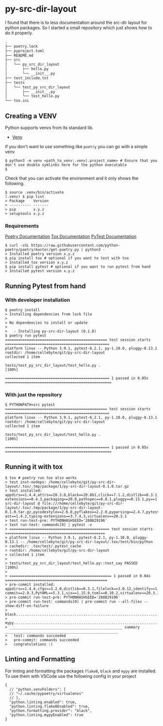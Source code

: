 # py-src-dir-layout

I found that there is to less documentation around the src-dir layout for python packages.
So I started a small repository which just shows how to do it properly.

```txt
.
├── poetry.lock
├── pyproject.toml
├── README.md
├── src
│   └── py_src_dir_layout
│       ├── hello.py
│       └── __init__.py
├── test_include.txt
├── tests
│   └── test_py_src_dir_layout
│       ├── __init__.py
│       └── test_hello.py
└── tox.ini
```

## Creating a VENV

Python supports venvs from its standard lib.

* [Venv](https://docs.python.org/3/library/venv.html)

if you don't want to use something like `poetry` you can go with a simple venv


```console
$ python3 -m venv <path_to_venv:.venv|.project_name> # Ensure that you don't use double symlinks here for the python executable
$ 
```

Check that you can activate the environment and it only shows the following.

```console
$ source .venv/bin/activate
(.venv) $ pip list
> Package    Version
> ---------- -------
> pip        x.y.z
> setuptools x.y.z
```

### Requirements

[Poetry Documentation](https://python-poetry.org/docs/)
[Tox Documentation](https://tox.readthedocs.io/en/latest/)
[PyTest Documentation](https://docs.pytest.org/en/stable/contents.html)

```console
$ curl -sSL https://raw.githubusercontent.com/python-poetry/poetry/master/get-poetry.py | python3 -
> Installed poetry version x.y.z
$ pip install tox # optional if you want to test with tox
> Installed tox version x.y.z
$ pip install pytest # optional if you want to run pytest from hand
> Installed pytest version x.y.z
```

## Running Pytest from hand

### With developer installation

```console
$ poetry install
> Installing dependencies from lock file
> 
> No dependencies to install or update
> 
>   - Installing py-src-dir-layout (0.1.0)
$ poetry run pytest
=============================================== test session starts ================================================
platform linux -- Python 3.9.1, pytest-6.2.1, py-1.10.0, pluggy-0.13.1
rootdir: /home/cellebyte/git/py-src-dir-layout
collected 1 item                                                                                                   

tests/test_py_src_dir_layout/test_hello.py .                                                                 [100%]

================================================ 1 passed in 0.05s =================================================
```

### With just the repository

```console
$ PYTHONPATH=src pytest
=============================================== test session starts ================================================
platform linux -- Python 3.9.1, pytest-6.2.1, py-1.10.0, pluggy-0.13.1
rootdir: /home/cellebyte/git/py-src-dir-layout
collected 1 item                                                                                                   

tests/test_py_src_dir_layout/test_hello.py .                                                                 [100%]

================================================ 1 passed in 0.05s =================================================
```

## Running it with tox

```console
$ tox # poetry run tox also works
> test inst-nodeps: /home/cellebyte/git/py-src-dir-layout/.tox/.tmp/package/1/py-src-dir-layout-0.1.0.tar.gz
> test installed: appdirs==1.4.4,attrs==20.3.0,black==20.8b1,click==7.1.2,distlib==0.3.1,filelock==3.0.12,flake8==3.8.4,iniconfig==1.1.1,mccabe==0.6.1,mypy==0.790,mypy-extensions==0.4.3,packaging==20.8,pathspec==0.8.1,pluggy==0.13.1,py==1.10.0,py-src-dir-layout @ file:///home/cellebyte/git/py-src-dir-layout/.tox/.tmp/package/1/py-src-dir-layout-0.1.0.tar.gz,pycodestyle==2.6.0,pyflakes==2.2.0,pyparsing==2.4.7,pytest==6.2.1,regex==2020.11.13,six==1.15.0,toml==0.10.2,tox==3.21.1,typed-ast==1.4.2,typing-extensions==3.7.4.3,virtualenv==20.3.1
> test run-test-pre: PYTHONHASHSEED='288829196'
> test run-test: commands[0] | pytest -v
> ============================================== test session starts ==============================================
> platform linux -- Python 3.9.1, pytest-6.2.1, py-1.10.0, pluggy-0.13.1 -- /home/cellebyte/git/py-src-dir-layout/.tox/test/bin/python
> cachedir: .tox/test/.pytest_cache
> rootdir: /home/cellebyte/git/py-src-dir-layout
> collected 1 item                                                                                                
> 
> tests/test_py_src_dir_layout/test_hello.py::test_say PASSED                                               [100%]
> 
> =============================================== 1 passed in 0.04s ===============================================
> pre-commit installed: appdirs==1.4.4,cfgv==3.2.0,distlib==0.3.1,filelock==3.0.12,identify==1.5.12,nodeenv==1.5.0,pre-commit==2.9.3,PyYAML==5.3.1,six==1.15.0,toml==0.10.2,virtualenv==20.3.1
> pre-commit run-test-pre: PYTHONHASHSEED='288829196'
> pre-commit run-test: commands[0] | pre-commit run --all-files --show-diff-on-failure
> black....................................................................Passed
> mypy.....................................................................Passed
> ____________________________________________________ summary ____________________________________________________
>   test: commands succeeded
>   pre-commit: commands succeeded
>   congratulations :)
```

## Linting and Formatting

For linting and formatting the packages `flake8`, `black` and `mypy` are installed.
To use them with VSCode use the following config in your project



```jsonc
{
  // "python.venvFolders": [
  // "~/.cache/pypoetry/virtualenvs"
  // ],
  "python.linting.enabled": true,
  "python.linting.flake8Enabled": true,
  "python.formatting.provider": "black",
  "python.linting.mypyEnabled": true
}
```
